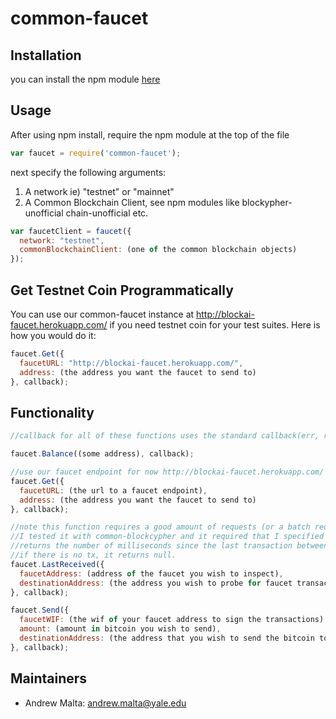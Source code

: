 # common-faucet

## Installation

you can install the npm module <a href="https://www.npmjs.com/package/common-faucet">here</a>

## Usage

After using npm install, require the npm module at the top of the file

```javascript
var faucet = require('common-faucet');
```
next specify the following arguments:
1. A network ie) "testnet" or "mainnet"
2. A Common Blockchain Client, see npm modules like blockypher-unofficial chain-unofficial etc.

```javascript
var faucetClient = faucet({
  network: "testnet",
  commonBlockchainClient: (one of the common blockchain objects)
});
```

## Get Testnet Coin Programmatically
You can use our common-faucet instance at http://blockai-faucet.herokuapp.com/ if you need testnet coin for
your test suites. Here is how you would do it:

```javascript
faucet.Get({
  faucetURL: "http://blockai-faucet.herokuapp.com/",
  address: (the address you want the faucet to send to)
}, callback);
```

## Functionality

```javascript
//callback for all of these functions uses the standard callback(err, resp)

faucet.Balance((some address), callback);

//use our faucet endpoint for now http://blockai-faucet.herokuapp.com/
faucet.Get({
  faucetURL: (the url to a faucet endpoint),
  address: (the address you want the faucet to send to)
}, callback);

//note this function requires a good amount of requests (or a batch request) to work.
//I tested it with common-blockcypher and it required that I specified an api key to common-blockcypher
//returns the number of milliseconds since the last transaction between the faucetAddress and destinationAddress
//if there is no tx, it returns null.
faucet.LastReceived({
  faucetAddress: (address of the faucet you wish to inspect),
  destinationAddress: (the address you wish to probe for faucet transactions)
}, callback);

faucet.Send({
  faucetWIF: (the wif of your faucet address to sign the transactions),
  amount: (amount in bitcoin you wish to send),
  destinationAddress: (the address that you wish to send the bitcoin to)
}, callback);
```

## Maintainers
* Andrew Malta: andrew.malta@yale.edu

